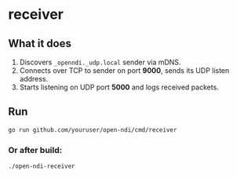 # receiver

## What it does

1. Discovers `_openndi._udp.local` sender via mDNS.
2. Connects over TCP to sender on port **9000**, sends its UDP listen address.
3. Starts listening on UDP port **5000** and logs received packets.

## Run

```bash
go run github.com/youruser/open-ndi/cmd/receiver
``` 

### Or after build:

```bash
./open-ndi-receiver
``` 